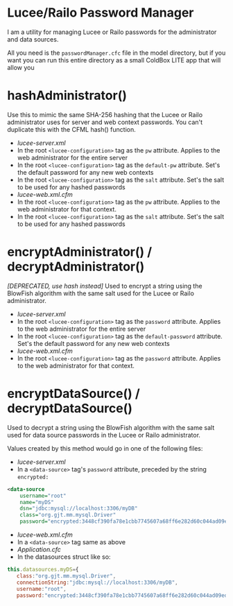 # Lucee/Railo Password Manager

I am a utility for managing Lucee or Railo passwords for the administrator and data sources.

All you need is the `passwordManager.cfc` file in the model directory, but if you want you can run this entire directory as a small ColdBox LITE app that will allow you 

# hashAdministrator()
Use this to mimic the same SHA-256 hashing that the Lucee or Railo administrator uses for server and web context passwords. You can't duplicate this with the CFML hash() function.  

* *lucee-server.xml*
 * In the root `<lucee-configuration>` tag as the `pw` attribute.  Applies to the web administrator for the entire server
 * In the root `<lucee-configuration>` tag as the `default-pw` attribute.  Set's the default password for any new web contexts
 * In the root `<lucee-configuration>` tag as the `salt` attribute.  Set's the salt to be used for any hashed passwords
* *lucee-web.xml.cfm*
 * In the root `<lucee-configuration>` tag as the `pw` attribute.  Applies to the web administrator for that context.
 * In the root `<lucee-configuration>` tag as the `salt` attribute.  Set's the salt to be used for any hashed passwords
 
# encryptAdministrator() / decryptAdministrator()
*[DEPRECATED, use hash instead]* Used to encrypt a string using the BlowFish algorithm with the same salt used for the Lucee or Railo administrator.  

* *lucee-server.xml*
 * In the root `<lucee-configuration>` tag as the `password` attribute.  Applies to the web administrator for the entire server
 * In the root `<lucee-configuration>` tag as the `default-password` attribute.  Set's the default password for any new web contexts
* *lucee-web.xml.cfm*
 * In the root `<lucee-configuration>` tag as the `password` attribute.  Applies to the web administrator for that context.

# encryptDataSource() / decryptDataSource()
Used to decrypt a string using the BlowFish algorithm with the same salt used for data source passwords in the Lucee or Railo administrator.

Values created by this method would go in one of the following files:

* *lucee-server.xml*
 * In a `<data-source>` tag's `password` attribute, preceded by the string `encrypted:`

```xml
<data-source 
	username="root"
	name="myDS" 
	dsn="jdbc:mysql://localhost:3306/myDB" 
	class="org.gjt.mm.mysql.Driver"
	password="encrypted:3448cf390fa78e1cbb7745607a68ff6e282d60c044ad09ed" />
```
			  	
* *lucee-web.xml.cfm*
 * In a `<data-source>` tag same as above
* *Application.cfc*
 * In the datasources struct like so:

 ```js
this.datasources.myDS={
	class:"org.gjt.mm.mysql.Driver",
	connectionString:"jdbc:mysql://localhost:3306/myDB",
	username:"root",
	password:"encrypted:3448cf390fa78e1cbb7745607a68ff6e282d60c044ad09ed"
```        


